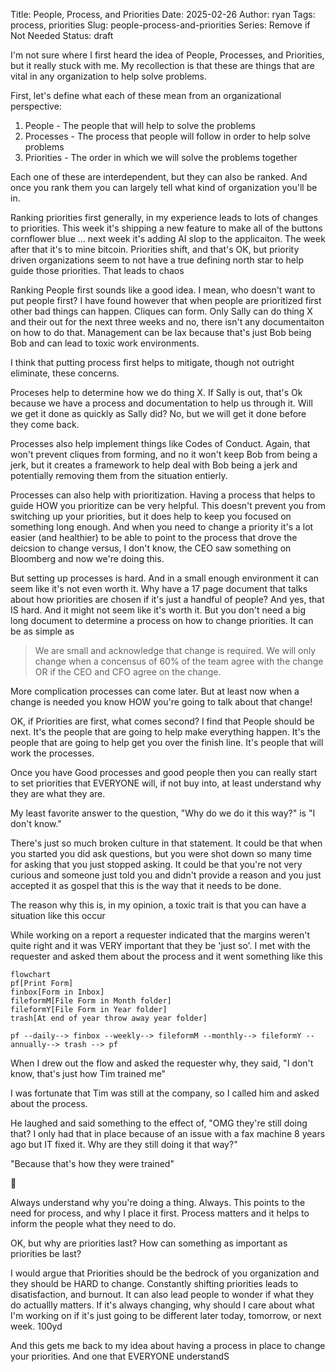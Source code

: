 Title: People, Process, and Priorities
Date: 2025-02-26
Author: ryan
Tags: process, priorities
Slug: people-process-and-priorities
Series: Remove if Not Needed
Status: draft

I'm not sure where I first heard the idea of People, Processes, and Priorities, but it really stuck with me. My recollection is that these are things that are vital in any organization to help solve problems.

First, let's define what each of these mean from an organizational perspective:

1. People - The people that will help to solve the problems
2. Processes - The process that people will follow in order to help solve problems
3. Priorities - The order in which we will solve the problems together

Each one of these are interdependent, but they can also be ranked. And once you rank them you can largely tell what kind of organization you'll be in.

Ranking priorities first generally, in my experience leads to lots of changes to priorities. This week it's shipping a new feature to make all of the buttons cornflower blue ... next week it's adding AI slop to the applicaiton. The week after that it's to mine bitcoin. Priorities shift, and that's OK, but priority driven organizations seem to not have a true defining north star to help guide those priorities. That leads to chaos

Ranking People first sounds like a good idea. I mean, who doesn't want to put people first? I have found however that when people are prioritized first other bad things can happen. Cliques can form. Only Sally can do thing X and their out for the next three weeks and no, there isn't any documentaiton on how to do that. Management can be lax because that's just Bob being Bob and can lead to toxic work environments.

I think that putting process first helps to mitigate, though not outright eliminate, these concerns.

Proceses help to determine how we do thing X. If Sally is out, that's Ok because we have a process and documentation to help us through it. Will we get it done as quickly as Sally did? No, but we will get it done before they come back.

Processes also help implement things like Codes of Conduct. Again, that won't prevent cliques from forming, and no it won't keep Bob from being a jerk, but it creates a framework to help deal with Bob being a jerk and potentially removing them from the situation entierly.

Processes can also help with prioritization. Having a process that helps to guide HOW you prioritize can be very helpful. This doesn't prevent you from switching up your priorities, but it does help to keep you focused on something long enough. And when you need to change a priority it's a lot easier (and healthier) to be able to point to the process that drove the deicsion to change versus, I don't know, the CEO saw something on Bloomberg and now we're doing this.

But setting up processes is hard. And in a small enough environment it can seem like it's not even worth it. Why have a 17 page document that talks about how priorities are chosen if it's just a handful of people? And yes, that IS hard. And it might not seem like it's worth it. But you don't need a big long document to determine a process on how to change priorities. It can be as simple as

> We are small and acknowledge that change is required. We will only change when a concensus of 60% of the team agree with the change OR if the CEO and CFO agree on the change.

More complication processes can come later. But at least now when a change is needed you know HOW you're going to talk about that change!

OK, if Priorities are first, what comes second? I find that People should be next. It's the people that are going to help make everything happen. It's the people that are going to help get you over the finish line. It's people that will work the processes.

Once you have Good processes and good people then you can really start to set priorities that EVERYONE will, if not buy into, at least understand why they are what they are.

My least favorite answer to the question, "Why do we do it this way?" is "I don't know."

There's just so much broken culture in that statement. It could be that when you started you did ask questions, but you were shot down so many time for asking that you just stopped asking. It could be that you're not very curious and someone just told you and didn't provide a reason and you just accepted it as gospel that this is the way that it needs to be done.

The reason why this is, in my opinion, a toxic trait is that you can have a situation like this occur

While working on a report a requester indicated that the margins weren't quite right and it was VERY important that they be 'just so'. I met with the requester and asked them about the process and it went something like this

```mermaid
flowchart
pf[Print Form]
finbox[Form in Inbox]
fileformM[File Form in Month folder]
fileformY[File Form in Year folder]
trash[At end of year throw away year folder]

pf --daily--> finbox --weekly--> fileformM --monthly--> fileformY --annually--> trash --> pf
```

When I drew out the flow and asked the requester why, they said, "I don't know, that's just how Tim trained me"

I was fortunate that Tim was still at the company, so I called him and asked about the process.

He laughed and said something to the effect of, "OMG they're still doing that? I only had that in place because of an issue with a fax machine 8 years ago but IT fixed it. Why are they still doing it that way?"

"Because that's how they were trained"

:facepalm:

Always understand why you're doing a thing. Always. This points to the need for process, and why I place it first. Process matters and it helps to inform the people what they need to do.

OK, but why are priorities last? How can something as important as priorities be last?

I would argue that Priorities should be the bedrock of you organization and they should be HARD to change. Constantly shifting priorities leads to disatisfaction, and burnout. It can also lead people to wonder if what they do actuallly matters. If it's always changing, why should I care about what I'm working on if it's just going to be different later today, tomorrow, or next week. 100yd

And this gets me back to my idea about having a process in place to change your priorities. And one that EVERYONE understandS
